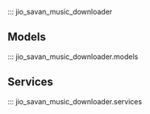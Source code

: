 ::: jio_savan_music_downloader

## Models

::: jio_savan_music_downloader.models

## Services

::: jio_savan_music_downloader.services
